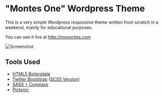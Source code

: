 "Montes One" Wordpress Theme
=========================

This is a very simple Wordpress responsive theme written from scratch in a weekend, mainly for educational purposes.

You can see it live at http://mooontes.com

![Screenshot](http://mooontes.com/wp-content/uploads/2012/11/mooontes-screenshot.png)

Tools Used
----------

- [HTML5 Boilerplate](http://html5boilerplate.com/)
- [Twitter Bootstrap](http://twitter.github.com/bootstrap/) ([SCSS Version](https://github.com/jlong/sass-twitter-bootstrap))
- [SASS + Compass](http://compass-style.org/)
- [Pictonic](https://pictonic.co/)
